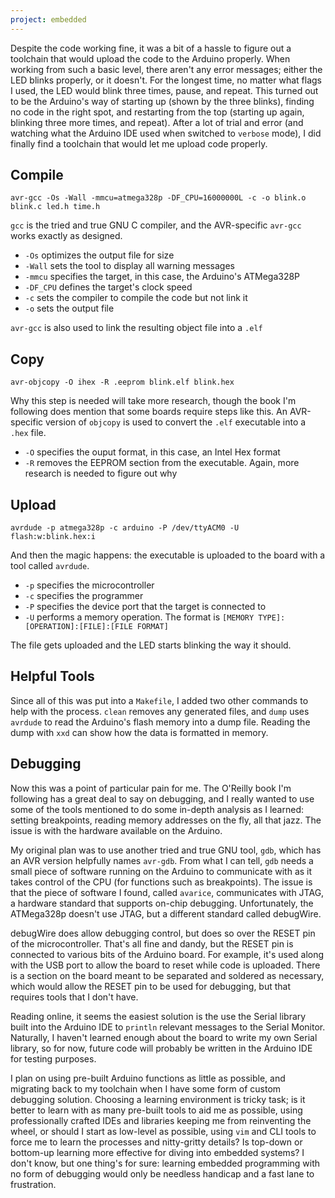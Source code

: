 ```yaml
---
project: embedded 
---
```

Despite the code working fine, it was a bit of a hassle to figure out a toolchain that would upload the code to the Arduino properly. When working from such a basic level, there aren't any error messages; either the LED blinks properly, or it doesn't. For the longest time, no matter what flags I used, the LED would blink three times, pause, and repeat. This turned out to be the Arduino's way of starting up (shown by the three blinks), finding no code in the right spot, and restarting from the top (starting up again, blinking three more times, and repeat). After a lot of trial and error (and watching what the Arduino IDE used when switched to `verbose` mode), I did finally find a toolchain that would let me upload code properly.

## Compile

`avr-gcc -Os -Wall -mmcu=atmega328p -DF_CPU=16000000L -c -o blink.o blink.c led.h time.h`

`gcc` is the tried and true GNU C compiler, and the AVR-specific `avr-gcc` works exactly as designed.
- `-Os` optimizes the output file for size
- `-Wall` sets the tool to display all warning messages
- `-mmcu` specifies the target, in this case, the Arduino's ATMega328P
- `-DF_CPU` defines the target's clock speed
- `-c` sets the compiler to compile the code but not link it
- `-o` sets the output file

`avr-gcc` is also used to link the resulting object file into a `.elf`

## Copy

`avr-objcopy -O ihex -R .eeprom blink.elf blink.hex`

Why this step is needed will take more research, though the book I'm following does mention that some boards require steps like this. An AVR-specific version of `objcopy` is used to convert the `.elf` executable into a `.hex` file.

- `-O` specifies the ouput format, in this case, an Intel Hex format
- `-R` removes the EEPROM section from the executable. Again, more research is needed to figure out why

## Upload

`avrdude -p atmega328p -c arduino -P /dev/ttyACM0 -U flash:w:blink.hex:i`

And then the magic happens: the executable is uploaded to the board with a tool called `avrdude`.

- `-p` specifies the microcontroller
- `-c` specifies the programmer
- `-P` specifies the device port that the target is connected to
- `-U` performs a memory operation. The format is `[MEMORY TYPE]:[OPERATION]:[FILE]:[FILE FORMAT]`

The file gets uploaded and the LED starts blinking the way it should.

## Helpful Tools

Since all of this was put into a `Makefile`, I added two other commands to help with the process. `clean` removes any generated files, and `dump` uses `avrdude` to read the Arduino's flash memory into a dump file. Reading the dump with `xxd` can show how the data is formatted in memory.

## Debugging

Now this was a point of particular pain for me. The O'Reilly book I'm following has a great deal to say on debugging, and I really wanted to use some of the tools mentioned to do some in-depth analysis as I learned: setting breakpoints, reading memory addresses on the fly, all that jazz. The issue is with the hardware available on the Arduino.

My original plan was to use another tried and true GNU tool, `gdb`, which has an AVR version helpfully names `avr-gdb`. From what I can tell, `gdb` needs a small piece of software running on the Arduino to communicate with as it takes control of the CPU (for functions such as breakpoints). The issue is that the piece of software I found, called `avarice`, communicates with JTAG, a hardware standard that supports on-chip debugging. Unfortunately, the ATMega328p doesn't use JTAG, but a different standard called debugWire.

debugWire does allow debugging control, but does so over the RESET pin of the microcontroller. That's all fine and dandy, but the RESET pin is connected to various bits of the Arduino board. For example, it's used along with the USB port to allow the board to reset while code is uploaded. There is a section on the board meant to be separated and soldered as necessary, which would allow the RESET pin to be used for debugging, but that requires tools that I don't have.

Reading online, it seems the easiest solution is the use the Serial library built into the Arduino IDE to `println` relevant messages to the Serial Monitor. Naturally, I haven't learned enough about the board to write my own Serial library, so for now, future code will probably be written in the Arduino IDE for testing purposes. 

I plan on using pre-built Arduino functions as little as possible, and migrating back to my toolchain when I have some form of custom debugging solution. Choosing a learning environment is tricky task; is it better to learn with as many pre-built tools to aid me as possible, using professionally crafted IDEs and libraries keeping me from reinventing the wheel, or should I start as low-level as possible, using `vim` and CLI tools to force me to learn the processes and nitty-gritty details? Is top-down or bottom-up learning more effective for diving into embedded systems? I don't know, but one thing's for sure: learning embedded programming with no form of debugging would only be needless handicap and a fast lane to frustration.
